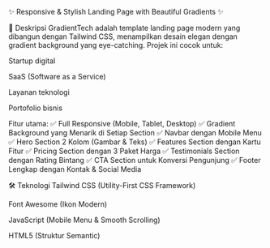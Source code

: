 ✨ Responsive & Stylish Landing Page with Beautiful Gradients ✨

📝 Deskripsi
GradientTech adalah template landing page modern yang dibangun dengan Tailwind CSS, menampilkan desain elegan dengan gradient background yang eye-catching. Projek ini cocok untuk:

Startup digital

SaaS (Software as a Service)

Layanan teknologi

Portofolio bisnis

Fitur utama:
✅ Full Responsive (Mobile, Tablet, Desktop)
✅ Gradient Background yang Menarik di Setiap Section
✅ Navbar dengan Mobile Menu
✅ Hero Section 2 Kolom (Gambar & Teks)
✅ Features Section dengan Kartu Fitur
✅ Pricing Section dengan 3 Paket Harga
✅ Testimonials Section dengan Rating Bintang
✅ CTA Section untuk Konversi Pengunjung
✅ Footer Lengkap dengan Kontak & Social Media

🛠 Teknologi
Tailwind CSS (Utility-First CSS Framework)

Font Awesome (Ikon Modern)

JavaScript (Mobile Menu & Smooth Scrolling)

HTML5 (Struktur Semantic)

